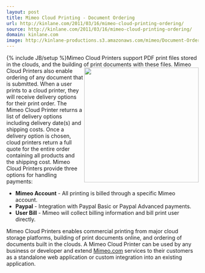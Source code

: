 ```yaml
---
layout: post
title: Mimeo Cloud Printing - Document Ordering
url: http://kinlane.com/2011/03/16/mimeo-cloud-printing-ordering/
source: http://kinlane.com/2011/03/16/mimeo-cloud-printing-ordering/
domain: kinlane.com
image: http://kinlane-productions.s3.amazonaws.com/mimeo/Document-Order.png
---
```

{% include JB/setup %}Mimeo Cloud Printers support PDF print files stored in the clouds, and the building of print documents with these files. <img class="c1" src="http://kinlane-productions.s3.amazonaws.com/mimeo/Document-Order.png" alt="" width="300" align="right" />Mimeo Cloud Printers also enable ordering of any document that is submitted. When a user prints to a cloud printer, they will receive delivery options for their print order. The Mimeo Cloud Printer returns a list of delivery options including delivery date(s) and shipping costs. Once a delivery option is chosen, cloud printers return a full quote for the entire order containing all products and the shipping cost. Mimeo Cloud Printers provide three options for handling payments:
<ul class="mainlist">
     <li>
          <strong>Mimeo Account</strong> - All printing is billed through a specific Mimeo account.
     </li>
     <li>
          <strong>Paypal</strong> - Integration with Paypal Basic or Paypal Advanced payments.
     </li>
     <li>
          <strong>User Bill</strong> - Mimeo will collect billing information and bill print user directly.
     </li>
</ul>Mimeo Cloud Printers enables commercial printing from major cloud storage platforms, building of print documents online, and ordering of documents built in the clouds. A Mimeo Cloud Printer can be used by any business or developer and extend <a title="Mimeo.com" href="http://www.Mimeo.com">Mimeo.com</a> services to their customers as a standalone web application or custom integration into an existing application.